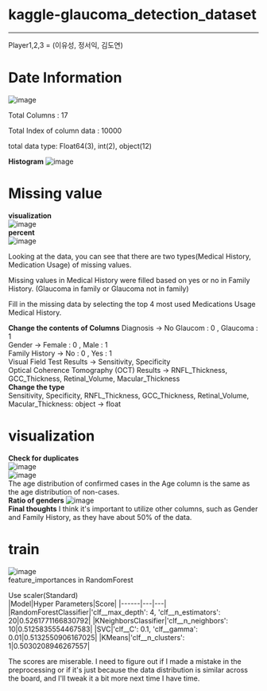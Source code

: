 # kaggle-glaucoma_detection_dataset

---
Player1,2,3 = (이유성, 정서익, 김도연)

# Date Information
![image](https://github.com/deeptudy/kaggle-glaucoma_detection_dataset/assets/103613730/6b39f58b-1db8-4e4e-acb8-954d1586631b)

Total Columns : 17

Total Index of column data : 10000

total data type: Float64(3), int(2), object(12)

**Histogram**
![image](https://github.com/deeptudy/kaggle-glaucoma_detection_dataset/assets/103613730/d38438fb-616b-4aae-939c-6d4cec344b25)


# Missing value
**visualization**<br>
![image](https://github.com/deeptudy/kaggle-glaucoma_detection_dataset/assets/103613730/aef7789f-1dd7-41d5-a7e7-5443a9facb24)<br>
**percent**<br>
![image](https://github.com/deeptudy/kaggle-glaucoma_detection_dataset/assets/103613730/c2f79f2e-2b1b-44a7-9a73-0d0ec43a5103)<br>

Looking at the data, you can see that there are two types(Medical History, Medication Usage) of missing values.

Missing values ​​in Medical History were filled based on yes or no in Family History. (Glaucoma in family or Glaucoma not in family)

Fill in the missing data by selecting the top 4 most used Medications Usage Medical History.

**Change the contents of Columns**
Diagnosis -> No Glaucom : 0 , Glaucoma : 1<br>
Gender -> Female : 0 , Male : 1<br>
Family History -> No : 0 , Yes : 1<br>
Visual Field Test Results -> Sensitivity, Specificity<br>
Optical Coherence Tomography (OCT) Results -> RNFL_Thickness, GCC_Thickness, Retinal_Volume, Macular_Thickness<br>
**Change the type**<br>
Sensitivity, Specificity, RNFL_Thickness, GCC_Thickness, Retinal_Volume, Macular_Thickness: object -> float <br>


# visualization
**Check for duplicates**<br>
![image](https://github.com/deeptudy/kaggle-glaucoma_detection_dataset/assets/103613730/8b68fe4f-0fb4-417e-9446-8d36e3ac7eb2)<br>
![image](https://github.com/deeptudy/kaggle-glaucoma_detection_dataset/assets/103613730/0a72c938-a03a-44e2-b06c-ce18ab878cfb)<br>
The age distribution of confirmed cases in the Age column is the same as the age distribution of non-cases.<br>
**Ratio of genders**
![image](https://github.com/deeptudy/kaggle-glaucoma_detection_dataset/assets/103613730/128f0acf-54c2-45b8-8a39-f2059ac29754)<br>
**Final thoughts**
I think it's important to utilize other columns, such as Gender and Family History, as they have about 50% of the data.

# train
![image](https://github.com/deeptudy/kaggle-glaucoma_detection_dataset/assets/103613730/fd7f7f48-7d4d-4c4a-80f2-c2a5ed400b90)<br>
feature_importances in RandomForest<br>

Use scaler(Standard)<br>
|Model|Hyper Parameters|Score|
|------|---|---|
|RandomForestClassifier|'clf__max_depth': 4, 'clf__n_estimators': 20|0.5261771166830792|
|KNeighborsClassifier|'clf__n_neighbors': 10|0.5125835554467583|
|SVC|'clf__C': 0.1, 'clf__gamma': 0.01|0.5132550906167025|
|KMeans|'clf__n_clusters': 1|0.5030208946267557|

The scores are miserable. I need to figure out if I made a mistake in the preprocessing or if it's just because the data distribution is similar across the board, and I'll tweak it a bit more next time I have time.


